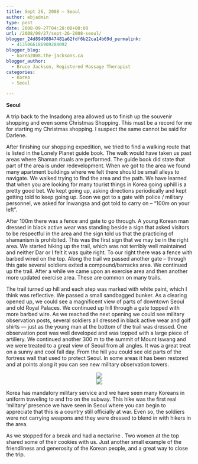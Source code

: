 ```yaml
---
title: Sept 26, 2008 – Seoul
author: ebjadmin
type: post
date: 2008-09-27T04:28:00+00:00
url: /2008/09/27/sept-26-2008-seoul/
blogger_24d89498847481a62fdf6b22ca14b69d_permalink:
  - 4135066186909284092
blogger_blog:
  - korea2008.the-jacksons.ca
blogger_author:
  - Bruce Jackson, Registered Massage Therapist
categories:
  - Korea
  - Seoul

---
```

**Seoul**

A trip back to the Insadong area allowed us to finish up the souvenir shopping and even some Christmas Shopping. This must be a record for me for starting my Christmas shopping. I suspect the same cannot be said for Darlene.

After finishing our shopping expedition, we tried to find a walking route that is listed in the Lonely Planet guide book. The walk would have taken us past areas where Shaman rituals are performed. The guide book did state that part of the area is under redevelopment. When we got to the area we found many apartment buildings where we felt there should be small alleys to navigate. We walked trying to find the area and the path. We have learned that when you are looking for many tourist things in Korea going uphill is a pretty good bet. We kept going up, asking directions periodically and kept getting told to keep going up. Soon we got to a gate with police / military personnel, we asked for Inwangsa and got told to carry on &#8211; “100m on your left”.

After 100m there was a fence and gate to go through. A young Korean man dressed in black active wear was standing beside a sign that asked visitors to be respectful in the area and the sign told us that the practicing of shamanism is prohibited. This was the first sign that we may be in the right area. We started hiking up the trail, which was not terribly well maintained and neither Dar or I felt it was quite right. To our right there was a fence with barbed wired on the top. Along the trail we passed another gate &#8211; through this gate several soldiers exited a compound/barracks area. We continued up the trail. After a while we came upon an exercise area and then another more updated exercise area. These are common on many trails.

The trail turned up hill and each step was marked with white paint, which I think was reflective. We passed a small sandbagged bunker. As a clearing opened up, we could see a magnificent view of parts of downtown Seoul and old Royal Palaces. We continued up hill through a gate topped with more barbed wire. As we reached the next opening we could see military observation posts, several soldiers all dressed in black active wear and golf shirts &#8212; just as the young man at the bottom of the trail was dressed. One observation post was well developed and was topped with a large piece of artillery. We continued another 300 m to the summit of Mount Iswang and we were treated to a great view of Seoul from all angles. It was a great treat on a sunny and cool fall day. From the hill you could see old parts of the fortress wall that used to protect Seoul. In some areas it has been restored and at points along it you can see new military observation towers.

<div class="separator" style="clear:both;text-align:center">
  <a href="http://ebj75.files.wordpress.com/2008/09/img_13631.jpg" style="margin-left:1em;margin-right:1em"><img src="http://ebj75.files.wordpress.com/2008/09/img_13632.jpg?w=225" border="0" /></a>
</div>

<div class="separator" style="clear:both;text-align:center">
  <a href="http://the-jacksons.ca/wp-content/uploads/2010/09/img_13641.jpg" style="margin-left:1em;margin-right:1em"><img src="http://the-jacksons.ca/wp-content/uploads/2010/09/img_13642.jpg?w=300" border="0" /></a>
</div>

Korea has mandatory military service and we have seen many Koreans in uniform traveling to and fro on the subway. This hike was the first real &#8216;military&#8217; presence we have seen in Seoul where you can begin to appreciate that this is a country still officially at war. Even so, the soldiers were not carrying weapons and they were dressed to blend in with hikers in the area.

As we stopped for a break and had a nectarine . Two women at the top shared some of their cookies with us. Just another small example of the friendliness and generosity of the Korean people, and a great way to close the trip.

[<img src="http://the-jacksons.ca/wp-content/uploads/2010/09/img_13721.jpg?w=300" alt="" border="0" />][1]

 [1]: http://the-jacksons.ca/wp-content/uploads/2010/09/img_13721.jpg